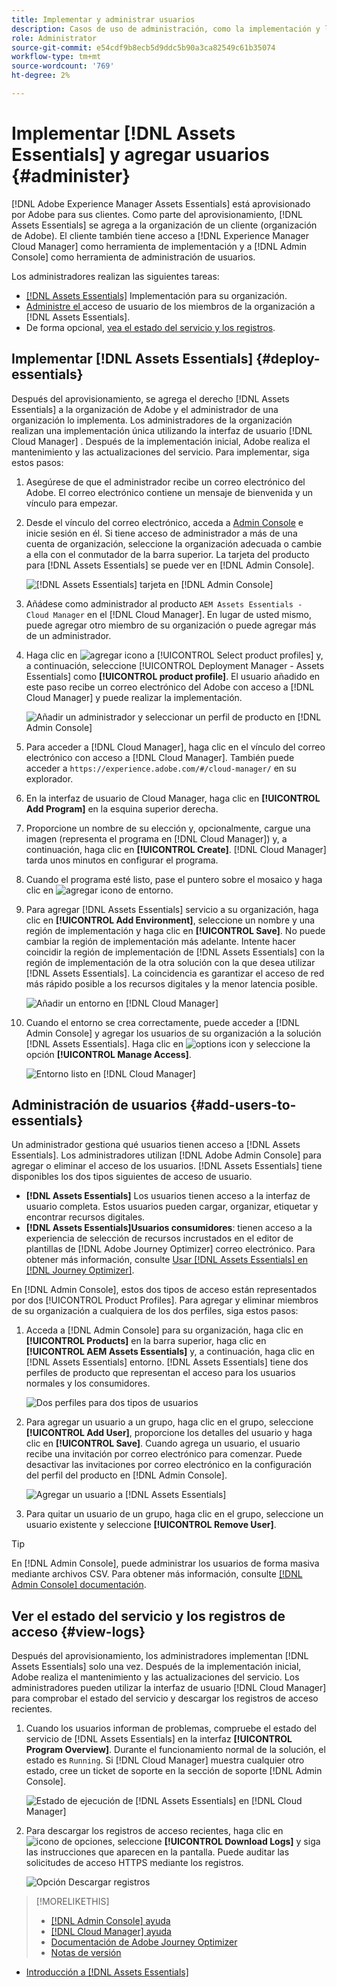 ```yaml
---
title: Implementar y administrar usuarios
description: Casos de uso de administración, como la implementación y la administración de usuarios en [!DNL Assets Essentials].
role: Administrator
source-git-commit: e54cdf9b8ecb5d9ddc5b90a3ca82549c61b35074
workflow-type: tm+mt
source-wordcount: '769'
ht-degree: 2%

---
```



# Implementar [!DNL Assets Essentials] y agregar usuarios {#administer}

[!DNL Adobe Experience Manager Assets Essentials] está aprovisionado por Adobe para sus clientes. Como parte del aprovisionamiento, [!DNL Assets Essentials] se agrega a la organización de un cliente (organización de Adobe). El cliente también tiene acceso a [!DNL Experience Manager Cloud Manager] como herramienta de implementación y a [!DNL Admin Console] como herramienta de administración de usuarios.

Los administradores realizan las siguientes tareas:

* [ [!DNL Assets Essentials]](#deploy-essentials) Implementación para su organización.
* [Administre el ](#add-users-to-essentials) acceso de usuario de los miembros de la organización a  [!DNL Assets Essentials].
* De forma opcional, [vea el estado del servicio y los registros](#view-logs).

## Implementar [!DNL Assets Essentials] {#deploy-essentials}

Después del aprovisionamiento, se agrega el derecho [!DNL Assets Essentials] a la organización de Adobe y el administrador de una organización lo implementa. Los administradores de la organización realizan una implementación única utilizando la interfaz de usuario [!DNL Cloud Manager] . Después de la implementación inicial, Adobe realiza el mantenimiento y las actualizaciones del servicio. Para implementar, siga estos pasos:

1. Asegúrese de que el administrador recibe un correo electrónico del Adobe. El correo electrónico contiene un mensaje de bienvenida y un vínculo para empezar.

1. Desde el vínculo del correo electrónico, acceda a [Admin Console](https://adminconsole.adobe.com) e inicie sesión en él. Si tiene acceso de administrador a más de una cuenta de organización, seleccione la organización adecuada o cambie a ella con el conmutador de la barra superior. La tarjeta del producto para [!DNL Assets Essentials] se puede ver en [!DNL Admin Console].

   ![[!DNL Assets Essentials] tarjeta en  [!DNL Admin Console]](assets/essentials-in-admin-console.png)

1. Añádese como administrador al producto `AEM Assets Essentials - Cloud Manager` en el [!DNL Cloud Manager]. En lugar de usted mismo, puede agregar otro miembro de su organización o puede agregar más de un administrador.

1. Haga clic en ![agregar icono](assets/do-not-localize/add-icon.svg) a [!UICONTROL Select product profiles] y, a continuación, seleccione [!UICONTROL Deployment Manager - Assets Essentials] como **[!UICONTROL product profile]**. El usuario añadido en este paso recibe un correo electrónico del Adobe con acceso a [!DNL Cloud Manager] y puede realizar la implementación.

   ![Añadir un administrador y seleccionar un perfil de producto en  [!DNL Admin Console]](assets/adminconsole-user1.png)

1. Para acceder a [!DNL Cloud Manager], haga clic en el vínculo del correo electrónico con acceso a [!DNL Cloud Manager]. También puede acceder a `https://experience.adobe.com/#/cloud-manager/` en su explorador.

1. En la interfaz de usuario de Cloud Manager, haga clic en **[!UICONTROL Add Program]** en la esquina superior derecha.

1. Proporcione un nombre de su elección y, opcionalmente, cargue una imagen (representa el programa en [!DNL Cloud Manager]) y, a continuación, haga clic en **[!UICONTROL Create]**. [!DNL Cloud Manager] tarda unos minutos en configurar el programa.

1. Cuando el programa esté listo, pase el puntero sobre el mosaico y haga clic en ![agregar icono de entorno](assets/do-not-localize/add-environment-icon.png).

1. Para agregar [!DNL Assets Essentials] servicio a su organización, haga clic en **[!UICONTROL Add Environment]**, seleccione un nombre y una región de implementación y haga clic en **[!UICONTROL Save]**. No puede cambiar la región de implementación más adelante. Intente hacer coincidir la región de implementación de [!DNL Assets Essentials] con la región de implementación de la otra solución con la que desea utilizar [!DNL Assets Essentials]. La coincidencia es garantizar el acceso de red más rápido posible a los recursos digitales y la menor latencia posible.

   ![Añadir un entorno en  [!DNL Cloud Manager]](assets/cloudmanager-add-environment-for-essentials.png)

1. Cuando el entorno se crea correctamente, puede acceder a [!DNL Admin Console] y agregar los usuarios de su organización a la solución [!DNL Assets Essentials]. Haga clic en ![options icon](assets/do-not-localize/options-ellipses-icon.png) y seleccione la opción **[!UICONTROL Manage Access]**.

   ![Entorno listo en  [!DNL Cloud Manager]](assets/cloudmanager-manage-access-essentials.png)

## Administración de usuarios {#add-users-to-essentials}

Un administrador gestiona qué usuarios tienen acceso a [!DNL Assets Essentials]. Los administradores utilizan [!DNL Adobe Admin Console] para agregar o eliminar el acceso de los usuarios. [!DNL Assets Essentials] tiene disponibles los dos tipos siguientes de acceso de usuario.

* **[!DNL Assets Essentials]** Los usuarios tienen acceso a la interfaz de usuario completa. Estos usuarios pueden cargar, organizar, etiquetar y encontrar recursos digitales.
* **[!DNL Assets Essentials]Usuarios consumidores**: tienen acceso a la experiencia de selección de recursos incrustados en el editor de plantillas de  [!DNL Adobe Journey Optimizer] correo electrónico. Para obtener más información, consulte [Usar [!DNL Assets Essentials] en [!DNL Journey Optimizer]](https://experienceleague.adobe.com/docs/journey-optimizer/using/create-messages/assets-essentials.html).

En [!DNL Admin Console], estos dos tipos de acceso están representados por dos [!UICONTROL Product Profiles]. Para agregar y eliminar miembros de su organización a cualquiera de los dos perfiles, siga estos pasos:

1. Acceda a [!DNL Admin Console] para su organización, haga clic en **[!UICONTROL Products]** en la barra superior, haga clic en **[!UICONTROL AEM Assets Essentials]** y, a continuación, haga clic en [!DNL Assets Essentials] entorno. [!DNL Assets Essentials] tiene dos perfiles de producto que representan el acceso para los usuarios normales y los consumidores.

   ![Dos perfiles para dos tipos de usuarios](assets/adminconsole-user-types.png)

1. Para agregar un usuario a un grupo, haga clic en el grupo, seleccione **[!UICONTROL Add User]**, proporcione los detalles del usuario y haga clic en **[!UICONTROL Save]**. Cuando agrega un usuario, el usuario recibe una invitación por correo electrónico para comenzar. Puede desactivar las invitaciones por correo electrónico en la configuración del perfil del producto en [!DNL Admin Console].

   ![Agregar un usuario a  [!DNL Assets Essentials]](assets/adminconsole-add-user.png)

1. Para quitar un usuario de un grupo, haga clic en el grupo, seleccione un usuario existente y seleccione **[!UICONTROL Remove User]**.

>[!TIP]
>
>En [!DNL Admin Console], puede administrar los usuarios de forma masiva mediante archivos CSV. Para obtener más información, consulte [[!DNL Admin Console] documentación](https://helpx.adobe.com/enterprise/using/accounts.html).

## Ver el estado del servicio y los registros de acceso {#view-logs}

Después del aprovisionamiento, los administradores implementan [!DNL Assets Essentials] solo una vez. Después de la implementación inicial, Adobe realiza el mantenimiento y las actualizaciones del servicio. Los administradores pueden utilizar la interfaz de usuario [!DNL Cloud Manager] para comprobar el estado del servicio y descargar los registros de acceso recientes.

1. Cuando los usuarios informan de problemas, compruebe el estado del servicio de [!DNL Assets Essentials] en la interfaz **[!UICONTROL Program Overview]**. Durante el funcionamiento normal de la solución, el estado es `Running`. Si [!DNL Cloud Manager] muestra cualquier otro estado, cree un ticket de soporte en la sección de soporte [!DNL Admin Console].

   ![Estado de ejecución de  [!DNL Assets Essentials] en  [!DNL Cloud Manager]](assets/cloudmanager-manage-access-essentials.png)

1. Para descargar los registros de acceso recientes, haga clic en ![icono de opciones](assets/do-not-localize/options-ellipses-icon.png), seleccione **[!UICONTROL Download Logs]** y siga las instrucciones que aparecen en la pantalla. Puede auditar las solicitudes de acceso HTTPS mediante los registros.

   ![Opción Descargar registros](assets/cloudmanager-download-logs.png)

>[!MORELIKETHIS]
>
>* [[!DNL Admin Console] ayuda](https://helpx.adobe.com/enterprise/using/admin-console.html)
>* [[!DNL Cloud Manager] ayuda](https://experienceleague.adobe.com/docs/experience-manager-cloud-manager/using/introduction-to-cloud-manager.html?lang=es)
>* [Documentación de Adobe Journey Optimizer](https://experienceleague.adobe.com/docs/journey-optimizer/using/ajo-home.html)
>* [Notas de versión](release-notes.md)
* [Introducción a [!DNL Assets Essentials]](get-started.md)

